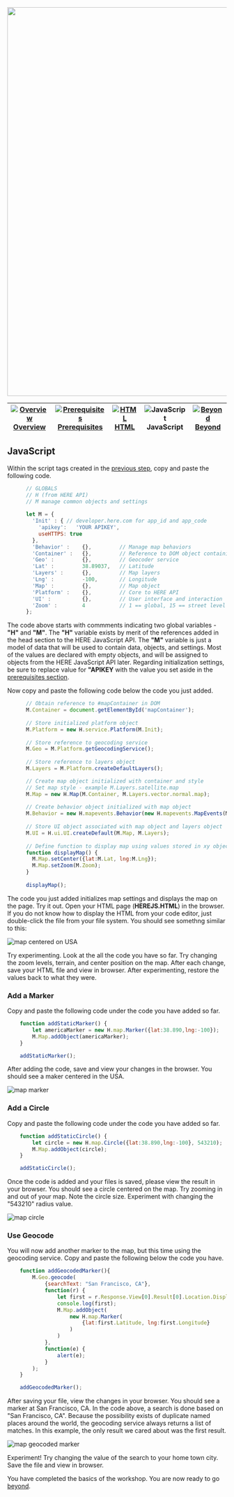 <img src="/images/here_workshop.png" width="890" />

| [![Overview](/images/01_off.png)<br>Overview](./README.md) | [![Prerequisites](/images/02_off.png)<br>Prerequisites](./02.md) | [![HTML](/images/03_off.png)<br>HTML](./03.md) | ![JavaScript](/images/04.png)<br>JavaScript | [![Beyond](/images/05_off.png)<br>Beyond](./05.md)
| :---: | :---: | :---: | :---: | :---: |

## JavaScript

Within the script tags created in the [previous step](./03.md), copy and paste the following code.

``` javascript
      // GLOBALS
      // H (from HERE API)
      // M manage common objects and settings
      
      let M = {
        'Init' : { // developer.here.com for app_id and app_code
          'apikey':   'YOUR APIKEY',
          useHTTPS: true
        },
        'Behavior' :    {},         // Manage map behaviors
        'Container' :   {},         // Reference to DOM object containing map
        'Geo' :         {},         // Geocoder service
        'Lat' :         38.89037,   // Latitude
        'Layers' :      {},         // Map layers
        'Lng' :         -100,       // Longitude
        'Map' :         {},         // Map object
        'Platform' :    {},         // Core to HERE API
        'UI' :          {},         // User interface and interaction
        'Zoom' :        4           // 1 == global, 15 == street level
      };
```

The code above starts with commments indicating two global variables - **"H"** and **"M"**. The **"H"** variable exists by merit of the references added in the head section to the HERE JavaScript API. The **"M"** variable is just a model of data that will be used to contain data, objects, and settings. Most of the values are declared with empty objects, and will be assigned to objects from the HERE JavaScript API later. Regarding initialization settings, be sure to replace value for **"APIKEY** with the value you set aside in the [prerequisites section](./02.md).

Now copy and paste the following code below the code you just added.

``` javascript
      // Obtain reference to #mapContainer in DOM 
      M.Container = document.getElementById('mapContainer');
      
      // Store initialized platform object
      M.Platform = new H.service.Platform(M.Init);
      
      // Store reference to geocoding service
      M.Geo = M.Platform.getGeocodingService();
      
      // Store reference to layers object
      M.Layers = M.Platform.createDefaultLayers();

      // Create map object initialized with container and style
      // Set map style - example M.Layers.satellite.map
      M.Map = new H.Map(M.Container, M.Layers.vector.normal.map);
      
      // Create behavior object initialized with map object
      M.Behavior = new H.mapevents.Behavior(new H.mapevents.MapEvents(M.Map));
      
      // Store UI object associated with map object and layers object
      M.UI = H.ui.UI.createDefault(M.Map, M.Layers);
      
      // Define function to display map using values stored in xy object
      function displayMap() {
        M.Map.setCenter({lat:M.Lat, lng:M.Lng});
        M.Map.setZoom(M.Zoom);
      }
      
      displayMap();
```

The code you just added initializes map settings and displays the map on the page. Try it out. Open your HTML page (**HEREJS.HTML**) in the browser. If you do not know how to display the HTML from your code editor, just double-click the file from your file system. You should see somethng similar to this:

![map centered on USA](/images/map_usa_centered.jpg)

Try experimenting. Look at the all the code you have so far. Try changing the zoom levels, terrain, and center position on the map. After each change, save your HTML file and view in browser. After experimenting, restore the values back to what they were.

### Add a Marker

Copy and paste the following code under the code you have added so far.

``` javascript
    function addStaticMarker() {
        let americaMarker = new H.map.Marker({lat:38.890,lng:-100});
        M.Map.addObject(americaMarker);
    }

    addStaticMarker();
```

After adding the code, save and view your changes in the browser. You should see a maker centered in the USA.

![map marker](/images/map_usa_marker.jpg)

### Add a Circle

Copy and paste the following code under the code you have added so far.

``` javascript
    function addStaticCircle() {
        let circle = new H.map.Circle({lat:38.890,lng:-100}, 543210);
        M.Map.addObject(circle);
    }

    addStaticCircle();
```

Once the code is added and your files is saved, please view the result in your browser. You should see a circle centered on the map. Try zooming in and out of your map. Note the circle size. Experiment with changing the "543210" radius value. 

![map circle](/images/map_usa_circle.jpg)

### Use Geocode

You will now add another marker to the map, but this time using the geocoding service. Copy and paste the following below the code you have.

``` javascript
    function addGeocodedMarker(){
        M.Geo.geocode(
            {searchText: "San Francisco, CA"}, 
            function(r) {
                let first = r.Response.View[0].Result[0].Location.DisplayPosition;
                console.log(first);
                M.Map.addObject(
                    new H.map.Marker(
                        {lat:first.Latitude, lng:first.Longitude}
                    )
                )
            }, 
            function(e) {
                alert(e);
            }
        );
    }

    addGeocodedMarker();
```

After saving your file, view the changes in your browser. You should see a marker at San Francisco, CA. In the code above, a search is done based on "San Francisco, CA". Because the possibility exists of duplicate named places around the world, the geocoding service always returns a list of matches. In this example, the only result we cared about was the first result.

![map geocoded marker](/images/map_usa_geomarker.jpg)

Experiment! Try changing the value of the search to your home town city. Save the file and view in browser.

You have completed the basics of the workshop. You are now ready to go [beyond](./05.md).
